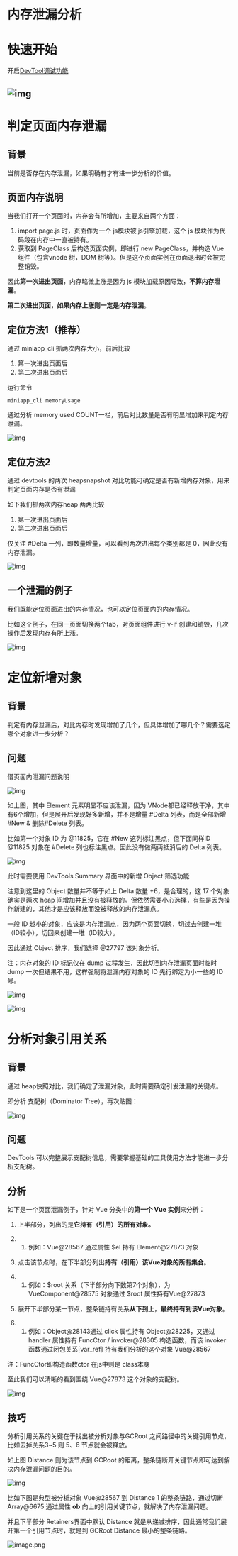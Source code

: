 # 内存泄漏分析

# 快速开始

开启[DevTool调试功能](debug/chrome/chrome?id=devtools-连接方式)

## ![img](../../_images/leak_1.png)



# 判定页面内存泄漏

## 背景

当前是否存在内存泄漏，如果明确有才有进一步分析的价值。

## 页面内存说明

当我们打开一个页面时，内存会有所增加，主要来自两个方面：

1. import page.js 时，页面作为一个 js模块被 js引擎加载，这个 js 模块作为代码段在内存中一直被持有。
2. 获取到 PageClass 后构造页面实例，即进行 new PageClass，并构造 Vue 组件（包含vnode 树，DOM 树等）。但是这个页面实例在页面退出时会被完整销毁。



因此**第一次进出页面**，内存略微上涨是因为 js 模块加载原因导致，**不算内存泄漏**。

**第二次进出页面，如果内存上涨则一定是内存泄漏**。



## 定位方法1（推荐）

通过 miniapp_cli 抓两次内存大小，前后比较

1. 第一次进出页面后
2. 第二次进出页面后

运行命令

```vue
miniapp_cli memoryUsage
```

通过分析 memory used COUNT一栏，前后对比数量是否有明显增加来判定内存泄漏。

![img](../../_images/\leak_2.png)

## 定位方法2

通过 devtools 的两次 heapsnapshot 对比功能可确定是否有新增内存对象，用来判定页面内存是否有泄漏

如下我们抓两次内存heap 两两比较

1. 第一次进出页面后
2. 第二次进出页面后



仅关注 #Delta 一列，即数量增量，可以看到两次进出每个类别都是 0，因此没有内存泄漏。

![img](../../_images/leak_3.png)



## 一个泄漏的例子

我们既能定位页面进出的内存情况，也可以定位页面内的内存情况。

比如这个例子，在同一页面切换两个tab，对页面组件进行 v-if 创建和销毁，几次操作后发现内存有所上涨。

![img](../../_images/leak_4.png)

# **定位新增对象**

## 背景

判定有内存泄漏后，对比内存时发现增加了几个，但具体增加了哪几个？需要选定哪个对象进一步分析？



## 问题

借页面内泄漏问题说明

![img](../../_images/leak_5.png)

如上图，其中 Element 元素明显不应该泄漏，因为 VNode都已经释放干净，其中有6个增加，但是展开后发现好多新增，并不是增量 #Delta 列表，而是全部新增#New & 删除#Delete 列表。

比如第一个对象 ID 为 @11825，它在 #New 这列标注黑点，但下面同样ID @11825 对象在 #Delete 列也标注黑点。因此没有做两两抵消后的 Delta 列表。

![img](../../_images/leak_6.png)

此时需要使用 DevTools Summary 界面中的新增 Object 筛选功能

注意到这里的 Object 数量并不等于如上 Delta 数量 +6，是合理的，这 17 个对象确实是两次 heap 间增加并且没有被释放的。但依然需要小心选择，有些是因为操作新建的，其他才是应该释放而没被释放的内存泄漏点。

一般 ID 越小的对象，应该是内存泄漏点，因为两个页面切换，切过去创建一堆（ID较小），切回来创建一堆（ID较大）。

因此通过 Object 排序，我们选择 @27797 该对象分析。

注：内存对象的 ID 标记仅在 dump 过程发生，因此切到内存泄漏页面时临时 dump 一次但结果不用，这样强制将泄漏内存对象的 ID 先行绑定为小一些的 ID 号。



![img](../../_images/leak_7.png)

![img](../../_images/leak_8.png)



# 分析对象引用关系

## 背景

通过 heap快照对比，我们确定了泄漏对象，此时需要确定引发泄漏的关键点。

即分析 支配树（Dominator Tree），再次贴图：

![img](../../_images/leak_9.png)

## 问题

DevTools 可以完整展示支配树信息，需要掌握基础的工具使用方法才能进一步分析支配树。

## 分析

如下是一个页面泄漏例子，针对 Vue 分类中的**第一个 Vue 实例**来分析：

1. 上半部分，列出的是**它持有（引用）的所有对象。**

1. 1. 例如：Vue@28567 通过属性 $el 持有 Element@27873 对象

1. 点击该节点时，在下半部分列出**持有（引用）该Vue对象的所有集合**。

1. 1. 例如：$root 关系（下半部分向下数第7个对象），为 VueComponent@28575 对象通过 $root 属性持有Vue@27873

1. 展开下半部分某一节点，整条链持有关系**从下到上**，**最终持有到该Vue对象**。

1. 1. 例如：Object@28143通过 click 属性持有 Object@28225，又通过 handler 属性持有 FuncCtor / invoker@28305 构造函数，而该 invoker 函数通过闭包关系[var_ref] 持有我们分析的这个对象 Vue@28567

注：FuncCtor即构造函数ctor 在js中则是 class本身

至此我们可以清晰的看到围绕 Vue@27873 这个对象的支配树。

![img](../../_images/leak_10.png)

## 技巧

分析引用关系的关键在于找出被分析对象与GCRoot 之间路径中的关键引用节点，比如去掉关系3~5 则 5、6 节点就会被释放。

如上图  Distance 则为该节点到 GCRoot 的距离，整条链断开关键节点即可达到解决内存泄漏问题的目的。



![img](../../_images/leak_11.png)

比如下图是典型被分析对象 Vue@28567 到 Distance 1 的整条链路，通过切断 Array@6675 通过属性 __ob__ 向上的引用关键节点，就解决了内存泄漏问题。

并且下半部分 Retainers界面中默认 Distance 就是从递减排序，因此通常我们展开第一个引用节点时，就是到 GCRoot Distance 最小的整条链路。

![image.png](../../_images/leak_12.png)